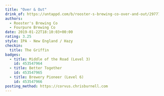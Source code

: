 ```yaml
---
title: "Over & Out"
drink_of: https://untappd.com/b/rooster-s-brewing-co-over-and-out/2977714
authors:
  - Rooster's Brewing Co
  - Fourpure Brewing Co
date: 2019-01-22T18:10:03+00:00
rating: 3.25
style: IPA - New England / Hazy
checkin:
  title: The Griffin
badges:
  - title: Middle of the Road (Level 3)
    id: 453547964
  - title: Better Together
    id: 453547965
  - title: Brewery Pioneer (Level 6)
    id: 453547966
posting_method: https://corvus.chrisburnell.com
---
```

